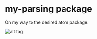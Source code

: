 # my-parsing package

On my way to the desired atom package.

![alt tag](https://og.github.com/atom-mark/atom-mark@1200x630.png)

